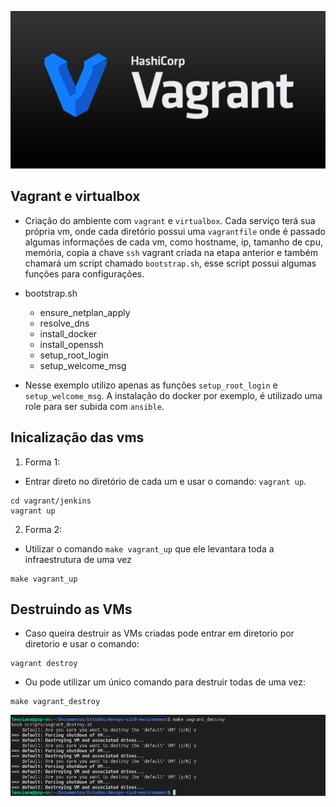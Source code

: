 <p align="center">
  <img alt="DevOps" src="../data/vagrant.png">
</p>


## Vagrant e virtualbox

- Criação do ambiente com `vagrant` e `virtualbox`. Cada serviço terá sua própria vm, onde cada diretório possui uma `vagrantfile` onde é passado algumas informações de cada vm, como hostname, ip, tamanho de cpu, memória, copia a chave `ssh` vagrant criada na etapa anterior e também chamará um script chamado `bootstrap.sh`, esse script possui algumas funções para configurações.

- bootstrap.sh
    - ensure_netplan_apply
    - resolve_dns
    - install_docker
    - install_openssh
    - setup_root_login
    - setup_welcome_msg

- Nesse exemplo utilizo apenas as funções `setup_root_login` e `setup_welcome_msg`. A instalação do docker por exemplo, é utilizado uma role para ser subida com `ansible`.

## Inicalização das vms

1. Forma 1:

- Entrar direto no diretório de cada um e usar o comando: `vagrant up`.

```console
cd vagrant/jenkins
vagrant up
```

2. Forma 2:

- Utilizar o comando `make vagrant_up` que ele levantara toda a infraestrutura de uma vez

```console
make vagrant_up
```

## Destruindo as VMs

- Caso queira destruir as VMs criadas pode entrar em diretorio por diretorio e usar o comando:
```console
vagrant destroy
```

- Ou pode utilizar um único comando para destruir todas de uma vez:
```console
make vagrant_destroy
```
<p align="center">
  <img alt="DevOps" src="../data/make-destroy.png">
</p>